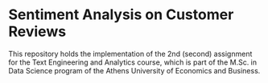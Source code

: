 # Sentiment Analysis on Customer Reviews

This repository holds the implementation of the 2nd (second) assignment for the Text Engineering and Analytics course, which is part of the M.Sc. in Data Science program of the Athens University of Economics and Business.
